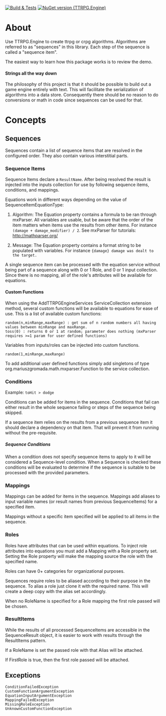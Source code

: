 ﻿[![Build & Tests](https://github.com/timjen3/ttrpg-engine/actions/workflows/dotnet.yml/badge.svg)](https://github.com/timjen3/ttrpg-engine/actions/workflows/dotnet.yml)
[![NuGet version (TTRPG.Engine)](https://img.shields.io/nuget/v/TTRPG.Engine.svg?style=flat)](https://www.nuget.org/packages/TTRPG.Engine/)
 
 # About

Use TTRPG.Engine to create ttrpg or crpg algorithms. Algorithms are referred to as "sequences" in this library. Each step of the sequence is called a "sequence item".

The easiest way to learn how this package works is to review the demo.

#### Strings all the way down

The philosophy of this project is that it should be possible to build out a game engine entirely with text. This will facilitate the serialization of algorithms into a data store. Consequently there should be no reason to do conversions or math in code since sequences can be used for that.

# Concepts

## Sequences

Sequences contain a list of sequence items that are resolved in the configured order. They also contain various interstitial parts.

### Sequence Items

Sequence Items declare a `ResultName`. After being resolved the result is injected into the inputs collection for use by following sequence items, conditions, and mappings.

Equations work in different ways depending on the value of SequenceItemEquationType:

1. Algorithm: The Equation property contains a formula to be ran through mxParser. All variables are usable, but be aware that the order of the item matters when items use the results from other items. For instance `(damage + damage_modifier) / 2`. See mxParser for tutorials: http://mathparser.org/

2. Message: The Equation property contains a format string to be populated with variables. For instance `{damage} damage was dealt to the target.`

A single sequence item can be processed with the equation service without being part of a sequence along with 0 or 1 Role, and 0 or 1 input collection. Since there is no mapping, all of the role's attributes will be available for equations.

#### Custom Functions

When using the AddTTRPGEngineServices ServiceCollection extension method, several custom functions will be available to equations for ease of use. This is a list of available custom functions:

    random(n,minRange,maxRange) : get sum of n random numbers all having values between minRange and maxRange.
    toss(0) : returns 0 or 1 at random; parameter does nothing (mxParser requires >=1 param for user defined functions)

Variables from inputs/roles can be injected into custom functions.

    random(1,minRange,maxRange)

To add additional user defined functions simply add singletons of type org.mariuszgromada.math.mxparser.Function to the service collection.

### Conditions 

Example: `toHit > dodge`

Conditions can be added for items in the sequence. Conditions that fail can either result in the whole sequence failing or steps of the sequence being skipped.

If a sequence item relies on the results from a previous sequence item it should declare a dependency on that item. That will prevent it from running without the pre-requisite.

##### Sequence Conditions

When a condition does not specify sequence items to apply to it will be considered a Sequence-level condition. When a Sequence is checked these conditions will be evaluated to determine if the sequence is suitable to be processed with the provided parameters.

### Mappings

Mappings can be added for items in the sequence. Mappings add aliases to input variable names (or result names from previous SequenceItems) for a specified item.

Mappings without a specific item specified will be applied to all items in the sequence.

### Roles

Roles have attributes that can be used within equations. To inject role attributes into equations you must add a Mapping with a Role property set. Setting the Role property will make the mapping source the role with the specified name.

Roles can have 0+ categories for organizational purposes.

Sequences require roles to be aliased according to their purpose in the sequence. To alias a role just clone it with the required name. This will create a deep copy with the alias set accordingly.

When no RoleName is specified for a Role mapping the first role passed will be chosen.

### ResultItems

While the results of all processed SequenceItems are accessible in the SequenceResult object, it is easier to work with results through the ResultItems pattern.

If a RoleName is set the passed role with that Alias will be attached.

If FirstRole is true, then the first role passed will be attached.

## Exceptions

    ConditionFailedException
    CustomFunctionArgumentException
    EquationInputArgumentException
    MappingFailedException
    MissingRoleException
    UnknownCustomFunctionException
